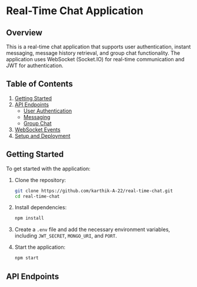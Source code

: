 # Real-Time Chat Application

## Overview

This is a real-time chat application that supports user authentication, instant messaging, message history retrieval, and group chat functionality. The application uses WebSocket (Socket.IO) for real-time communication and JWT for authentication.

## Table of Contents

1. [Getting Started](#getting-started)
2. [API Endpoints](#api-endpoints)
   - [User Authentication](#user-authentication)
   - [Messaging](#messaging)
   - [Group Chat](#group-chat)
3. [WebSocket Events](#websocket-events)
4. [Setup and Deployment](#setup-and-deployment)

## Getting Started

To get started with the application:

1. Clone the repository:
    ```bash
    git clone https://github.com/karthik-A-22/real-time-chat.git
    cd real-time-chat
    ```

2. Install dependencies:
    ```bash
    npm install
    ```

3. Create a `.env` file and add the necessary environment variables, including `JWT_SECRET`, `MONGO_URI`, and `PORT`.

4. Start the application:
    ```bash
    npm start
    ```

## API Endpoints  